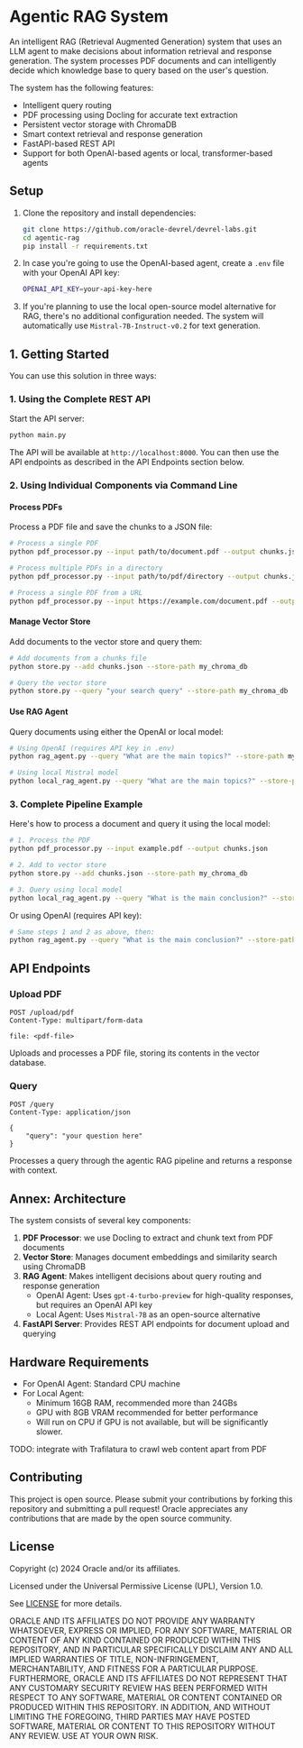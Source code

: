 # Agentic RAG System

An intelligent RAG (Retrieval Augmented Generation) system that uses an LLM agent to make decisions about information retrieval and response generation. The system processes PDF documents and can intelligently decide which knowledge base to query based on the user's question.

The system has the following features:

- Intelligent query routing
- PDF processing using Docling for accurate text extraction
- Persistent vector storage with ChromaDB
- Smart context retrieval and response generation
- FastAPI-based REST API
- Support for both OpenAI-based agents or local, transformer-based agents

## Setup

1. Clone the repository and install dependencies:

    ```bash
    git clone https://github.com/oracle-devrel/devrel-labs.git
    cd agentic-rag
    pip install -r requirements.txt
    ```

2. In case you're going to use the OpenAI-based agent, create a `.env` file with your OpenAI API key:

   ```bash
   OPENAI_API_KEY=your-api-key-here
   ```

3. If you're planning to use the local open-source model alternative for RAG, there's no additional configuration needed. The system will automatically use `Mistral-7B-Instruct-v0.2` for text generation.
   
## 1. Getting Started

You can use this solution in three ways:

### 1. Using the Complete REST API

Start the API server:

```bash
python main.py
```

The API will be available at `http://localhost:8000`. You can then use the API endpoints as described in the API Endpoints section below.

### 2. Using Individual Components via Command Line

#### Process PDFs

Process a PDF file and save the chunks to a JSON file:

```bash
# Process a single PDF
python pdf_processor.py --input path/to/document.pdf --output chunks.json

# Process multiple PDFs in a directory
python pdf_processor.py --input path/to/pdf/directory --output chunks.json

# Process a single PDF from a URL 
python pdf_processor.py --input https://example.com/document.pdf --output chunks.json
```

#### Manage Vector Store

Add documents to the vector store and query them:
```bash
# Add documents from a chunks file
python store.py --add chunks.json --store-path my_chroma_db

# Query the vector store
python store.py --query "your search query" --store-path my_chroma_db
```

#### Use RAG Agent
Query documents using either the OpenAI or local model:
```bash
# Using OpenAI (requires API key in .env)
python rag_agent.py --query "What are the main topics?" --store-path my_chroma_db

# Using local Mistral model
python local_rag_agent.py --query "What are the main topics?" --store-path my_chroma_db
```

### 3. Complete Pipeline Example

Here's how to process a document and query it using the local model:
```bash
# 1. Process the PDF
python pdf_processor.py --input example.pdf --output chunks.json

# 2. Add to vector store
python store.py --add chunks.json --store-path my_chroma_db

# 3. Query using local model
python local_rag_agent.py --query "What is the main conclusion?" --store-path my_chroma_db
```

Or using OpenAI (requires API key):
```bash
# Same steps 1 and 2 as above, then:
python rag_agent.py --query "What is the main conclusion?" --store-path my_chroma_db
```

## API Endpoints

### Upload PDF

```http
POST /upload/pdf
Content-Type: multipart/form-data

file: <pdf-file>
```

Uploads and processes a PDF file, storing its contents in the vector database.

### Query

```http
POST /query
Content-Type: application/json

{
    "query": "your question here"
}
```

Processes a query through the agentic RAG pipeline and returns a response with context.

## Annex: Architecture

The system consists of several key components:

1. **PDF Processor**: we use Docling to extract and chunk text from PDF documents
2. **Vector Store**: Manages document embeddings and similarity search using ChromaDB
3. **RAG Agent**: Makes intelligent decisions about query routing and response generation
   - OpenAI Agent: Uses `gpt-4-turbo-preview` for high-quality responses, but requires an OpenAI API key
   - Local Agent: Uses `Mistral-7B` as an open-source alternative
4. **FastAPI Server**: Provides REST API endpoints for document upload and querying

## Hardware Requirements

- For OpenAI Agent: Standard CPU machine
- For Local Agent: 
  - Minimum 16GB RAM, recommended more than 24GBs
  - GPU with 8GB VRAM recommended for better performance
  - Will run on CPU if GPU is not available, but will be significantly slower.

TODO: integrate with Trafilatura to crawl web content apart from PDF

## Contributing

This project is open source. Please submit your contributions by forking this repository and submitting a pull request! Oracle appreciates any contributions that are made by the open source community.

## License

Copyright (c) 2024 Oracle and/or its affiliates.

Licensed under the Universal Permissive License (UPL), Version 1.0.

See [LICENSE](../LICENSE) for more details.

ORACLE AND ITS AFFILIATES DO NOT PROVIDE ANY WARRANTY WHATSOEVER, EXPRESS OR IMPLIED, FOR ANY SOFTWARE, MATERIAL OR CONTENT OF ANY KIND CONTAINED OR PRODUCED WITHIN THIS REPOSITORY, AND IN PARTICULAR SPECIFICALLY DISCLAIM ANY AND ALL IMPLIED WARRANTIES OF TITLE, NON-INFRINGEMENT, MERCHANTABILITY, AND FITNESS FOR A PARTICULAR PURPOSE. FURTHERMORE, ORACLE AND ITS AFFILIATES DO NOT REPRESENT THAT ANY CUSTOMARY SECURITY REVIEW HAS BEEN PERFORMED WITH RESPECT TO ANY SOFTWARE, MATERIAL OR CONTENT CONTAINED OR PRODUCED WITHIN THIS REPOSITORY. IN ADDITION, AND WITHOUT LIMITING THE FOREGOING, THIRD PARTIES MAY HAVE POSTED SOFTWARE, MATERIAL OR CONTENT TO THIS REPOSITORY WITHOUT ANY REVIEW. USE AT YOUR OWN RISK.